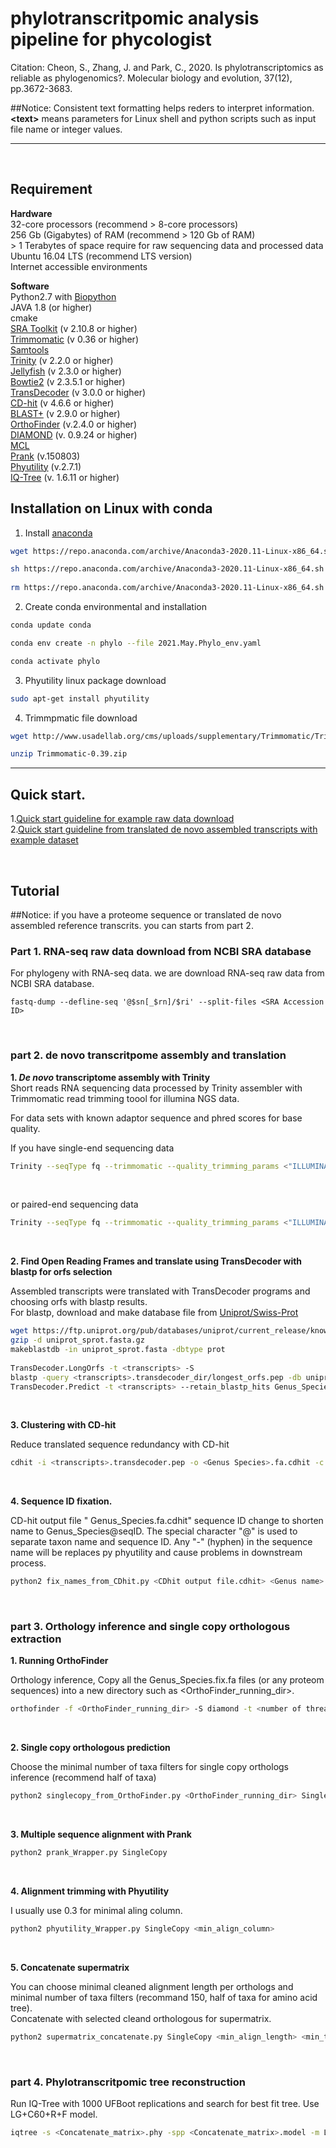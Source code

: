 # phylotranscritpomic analysis pipeline for phycologist

Citation: Cheon, S., Zhang, J. and Park, C., 2020. Is phylotranscriptomics as reliable as phylogenomics?. Molecular biology and evolution, 37(12), pp.3672-3683.  
  
\##Notice: Consistent text formatting helps reders to interpret information. **\<text\>** means parameters for Linux shell and python scripts such as input file name or integer values.

- - -
<br>  

## Requirement

**Hardware**  
32-core processors (recommend > 8-core processors)  
256 Gb (Gigabytes) of RAM (recommend > 120 Gb of RAM)  
\> 1 Terabytes of space require for raw sequencing data and processed data  
Ubuntu 16.04 LTS (recommend LTS version)  
Internet accessible environments  
  
**Software**  
Python2.7 with [Biopython](https://biopython.org)  
JAVA 1.8 (or higher)  
cmake  
[SRA Toolkit](https://www.ncbi.nlm.nih.gov/home/download/) (v 2.10.8 or higher)  
[Trimmomatic](http://www.usadellab.org/cms/?page=trimmomatic) (v 0.36 or higher)  
[Samtools](http://www.htslib.org)  
[Trinity](https://github.com/trinityrnaseq/trinityrnaseq) (v 2.2.0 or higher)  
[Jellyfish](https://github.com/gmarcais/Jellyfish) (v 2.3.0 or higher)  
[Bowtie2](http://bowtie-bio.sourceforge.net/bowtie2/index.shtml) (v 2.3.5.1 or higher)  
[TransDecoder](https://github.com/TransDecoder/TransDecoder) (v 3.0.0 or higher)  
[CD-hit](http://weizhongli-lab.org/cd-hit/) (v 4.6.6 or higher)  
[BLAST+](https://www.ncbi.nlm.nih.gov/home/download/) (v 2.9.0 or higher)  
[OrthoFinder](https://github.com/davidemms/OrthoFinder) (v.2.4.0 or higher)  
[DIAMOND](https://github.com/bbuchfink/diamond/releases) (v. 0.9.24 or higher)  
[MCL](https://micans.org/mcl/)  
[Prank](http://wasabiapp.org/software/prank/) (v.150803)  
[Phyutility](https://github.com/blackrim/phyutility) (v.2.7.1)  
[IQ-Tree](http://www.iqtree.org) (v. 1.6.11 or higher)  
  
  
## Installation on Linux with conda
1. Install [anaconda](https://www.anaconda.com/products/individual)
``` bash
wget https://repo.anaconda.com/archive/Anaconda3-2020.11-Linux-x86_64.sh  

sh https://repo.anaconda.com/archive/Anaconda3-2020.11-Linux-x86_64.sh  
  
rm https://repo.anaconda.com/archive/Anaconda3-2020.11-Linux-x86_64.sh
```
  
2. Create conda environmental and installation
``` bash
conda update conda

conda env create -n phylo --file 2021.May.Phylo_env.yaml

conda activate phylo
```
3. Phyutility linux package download
``` bash
sudo apt-get install phyutility
```
4. Trimmpmatic file download
```bash
wget http://www.usadellab.org/cms/uploads/supplementary/Trimmomatic/Trimmomatic-0.39.zip

unzip Trimmomatic-0.39.zip
```
  



- - -
## Quick start.
  1.[Quick start guideline for example raw data download](https://github.com/CSB-SeongminCheon/Algae_review_test/blob/main/Quick%20start%20guideline%20for%20example%20raw%20data%20download.md)  
  2.[Quick start guideline from translated de novo assembled transcripts with example dataset](https://github.com/CSB-SeongminCheon/Algae_review_test/blob/main/Quick%20start%20guideline%20from%20translated%20de%20novo%20assembled%20transcripts%20with%20example%20dataset.md)  
  
 <br>  
   
## Tutorial
  
  
\##Notice: if you have a proteome sequence or translated de novo assembled reference transcrits. you can starts from part 2. 
  
### Part 1. RNA-seq raw data download from NCBI SRA database
For phylogeny with RNA-seq data. we are download RNA-seq raw data from NCBI SRA database.
``` 
fastq-dump --defline-seq '@$sn[_$rn]/$ri' --split-files <SRA Accession ID>
```

<br>  

### part 2. de novo transcritpome assembly and translation  
    
    
__1. *De novo* transcriptome assembly with Trinity__  
Short reads RNA sequencing data processed by Trinity assembler with Trimmomatic read trimming toool for illumina NGS data.  
  
For data sets with known adaptor sequence and phred scores for base quality.  
  
If you have single-end sequencing data  
``` bash
Trinity --seqType fq --trimmomatic --quality_trimming_params <"ILLUMINACLIP:/home/your/path/trinity-plugins/Trimmomatic-0.36/adapters/TruSeq3-PE.fa>:2:30:10 LEADING:3 TRAILING:3 SLIDINGWINDOW:4:15 MINLEN:36"> --max_memory <200G> --CPU <32> --full_cleanup --single <single-end reads.fastq> --output <trinity_output_Name>
```
<br>  

or paired-end sequencing data  
``` bash
Trinity --seqType fq --trimmomatic --quality_trimming_params <"ILLUMINACLIP:/home/your/path/trinity-plugins/Trimmomatic-0.36/adapters/TruSeq3-PE.fa>:2:30:10 LEADING:3 TRAILING:3 SLIDINGWINDOW:4:15 MINLEN:36"> --max_memory 200G --CPU 32 --full_cleanup --left <forward reads.fastq> --right <reverse reads.fastq> --output <trinity_output_Name>
```  

<br>  
  
**2. Find Open Reading Frames and translate using TransDecoder with blastp for orfs selection**  
  
Assembled transcripts were translated with TransDecoder programs and choosing orfs with blastp results.  
For blastp, download and make database file from [Uniprot/Swiss-Prot](https://www.uniprot.org/downloads)


``` bash
wget https://ftp.uniprot.org/pub/databases/uniprot/current_release/knowledgebase/complete/uniprot_sprot.fasta.gz
gzip -d uniprot_sprot.fasta.gz
makeblastdb -in uniprot_sprot.fasta -dbtype prot
  
TransDecoder.LongOrfs -t <transcripts> -S
blastp -query <transcripts>.transdecoder_dir/longest_orfs.pep -db uniprot_sprot.fasta -max_target_seqs 1 -outfmt 6 -evalue 10 -num_threads 32 -out Genus_Species.outfmt6
TransDecoder.Predict -t <transcripts> --retain_blastp_hits Genus_Species.outfmt6 --single_best_only
```
<br>  
  
**3. Clustering with CD-hit**  
  
Reduce translated sequence redundancy with CD-hit  
``` bash
cdhit -i <transcripts>.transdecoder.pep -o <Genus Species>.fa.cdhit -c 0.99 -n 5 -T 32
```  
<br>  

**4. Sequence ID fixation.**  
  
CD-hit output file " Genus_Species.fa.cdhit" sequence ID change to shorten name to Genus_Species@seqID. The special character "@" is used to separate taxon name and sequence ID. Any "-" (hyphen) in the sequence name will be replaces py phyutility and cause problems in downstream process.
``` bash
python2 fix_names_from_CDhit.py <CDhit output file.cdhit> <Genus name> <Species name>
```  

<br> 

### part 3. Orthology inference and single copy orthologous extraction  
  
**1. Running OrthoFinder**  

Orthology inference, Copy all the Genus_Species.fix.fa files (or any proteom sequences) into a new directory such as <OrthoFinder_running_dir>.
```bash
orthofinder -f <OrthoFinder_running_dir> -S diamond -t <number of threads>
```
<br>  

**2. Single copy orthologous prediction**  
  
Choose the minimal number of taxa filters for single copy orthologs inference (recommend half of taxa)
```bash
python2 singlecopy_from_OrthoFinder.py <OrthoFinder_running_dir> SingleCopy <Min number of taxa>
```  
<br>  

**3. Multiple sequence alignment with Prank**   
```bash
python2 prank_Wrapper.py SingleCopy
```

<br>  

**4. Alignment trimming with Phyutility**  
  
I usually use 0.3 for minimal aling column.
```bash
python2 phyutility_Wrapper.py SingleCopy <min_align_column>
```

<br>  
   
**5. Concatenate supermatrix**  

You can choose minimal cleaned alignment length per orthologs and minimal number of taxa filters (recommand 150, half of taxa for amino acid tree).  
Concatenate with selected cleand orthologous for supermatrix.  

```bash
python2 supermatrix_concatenate.py SingleCopy <min_align_length> <min_taxa> <output_name>
```

<br>

### part 4. Phylotranscritpomic tree reconstruction  
  
Run IQ-Tree with 1000 UFBoot replications and search for best fit tree. Use LG+C60+R+F model.
```bash
iqtree -s <Concatenate_matrix>.phy -spp <Concatenate_matrix>.model -m LG+C60+R+F -bb 1000 -nt 32
```







